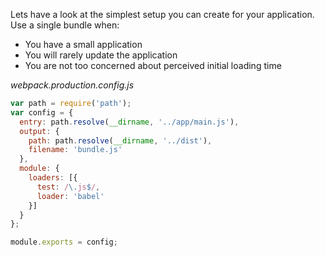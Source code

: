 Lets have a look at the simplest setup you can create for your application. Use a single bundle when:

* You have a small application
* You will rarely update the application
* You are not too concerned about perceived initial loading time

*webpack.production.config.js*

```javascript
var path = require('path');
var config = {
  entry: path.resolve(__dirname, '../app/main.js'),
  output: {
    path: path.resolve(__dirname, '../dist'),
    filename: 'bundle.js'
  },
  module: {
    loaders: [{
      test: /\.js$/,
      loader: 'babel'
    }]
  }
};

module.exports = config;
```
